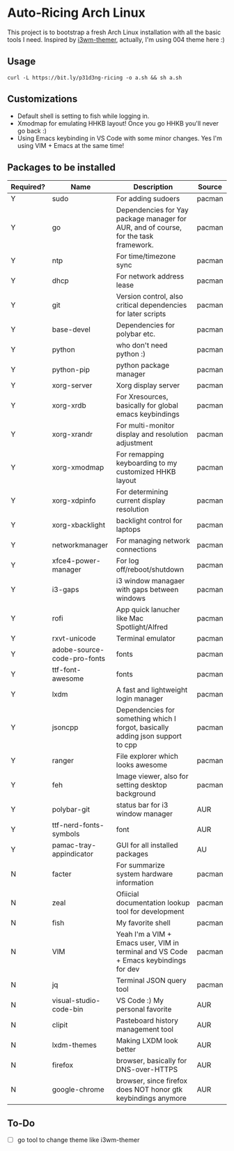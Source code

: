 # Auto-Ricing Arch Linux

This project is to bootstrap a fresh Arch Linux installation with all the basic tools I need.
Inspired by [i3wm-themer](https://github.com/unix121/i3wm-themer), actually, I'm using 004 theme here :)

## Usage

`curl -L https://bit.ly/p31d3ng-ricing -o a.sh && sh a.sh`

## Customizations

- Default shell is setting to fish while logging in.
- Xmodmap for emulating HHKB layout! Once you go HHKB you'll never go back :)
- Using Emacs keybinding in VS Code with some minor changes. Yes I'm using VIM + Emacs at the same time!

## Packages to be installed

| Required? | Name                        | Description                                                                          | Source |
| --------- | --------------------------- | ------------------------------------------------------------------------------------ | ------ |
| Y         | sudo                        | For adding sudoers                                                                   | pacman |
| Y         | go                          | Dependencies for Yay package manager for AUR, and of course, for the task framework. | pacman |
| Y         | ntp                         | For time/timezone sync                                                               | pacman |
| Y         | dhcp                        | For network address lease                                                            | pacman |
| Y         | git                         | Version control, also critical dependencies for later scripts                        | pacman |
| Y         | base-devel                  | Dependencies for polybar etc.                                                        | pacman |
| Y         | python                      | who don't need python :)                                                             | pacman |
| Y         | python-pip                  | python package manager                                                               | pacman |
| Y         | xorg-server                 | Xorg display server                                                                  | pacman |
| Y         | xorg-xrdb                   | For Xresources, basically for global emacs keybindings                               | pacman |
| Y         | xorg-xrandr                 | For multi-monitor display and resolution adjustment                                  | pacman |
| Y         | xorg-xmodmap                | For remapping keyboarding to my customized HHKB layout                               | pacman |
| Y         | xorg-xdpinfo                | For determining current display resolution                                           | pacman |
| Y         | xorg-xbacklight             | backlight control for laptops                                                        | pacman |
| Y         | networkmanager              | For managing network connections                                                     | pacman |
| Y         | xfce4-power-manager         | For log off/reboot/shutdown                                                          | pacman |
| Y         | i3-gaps                     | i3 window managaer with gaps between windows                                         | pacman |
| Y         | rofi                        | App quick lanucher like Mac Spotlight/Alfred                                         | pacman |
| Y         | rxvt-unicode                | Terminal emulator                                                                    | pacman |
| Y         | adobe-source-code-pro-fonts | fonts                                                                                | pacman |
| Y         | ttf-font-awesome            | fonts                                                                                | pacman |
| Y         | lxdm                        | A fast and lightweight login manager                                                 | pacman |
| Y         | jsoncpp                     | Dependencies for something which I forgot, basically adding json support to cpp      | pacman |
| Y         | ranger                      | File explorer which looks awesome                                                    | pacman |
| Y         | feh                         | Image viewer, also for setting desktop background                                    | pacman |
| Y         | polybar-git                 | status bar for i3 window manager                                                     | AUR    |
| Y         | ttf-nerd-fonts-symbols      | font                                                                                 | AUR    |
| Y         | pamac-tray-appindicator     | GUI for all installed packages                                                       | AU     |
| N         | facter                      | For summarize system hardware information                                            | pacman |
| N         | zeal                        | Ofiicial documentation lookup tool for development                                   | pacman |
| N         | fish                        | My favorite shell                                                                    | pacman |
| N         | VIM                         | Yeah I'm a VIM + Emacs user, VIM in terminal and VS Code + Emacs keybindings for dev | pacman |
| N         | jq                          | Terminal JSON query tool                                                             | pacman |
| N         | visual-studio-code-bin      | VS Code :) My personal favorite                                                      | AUR    |
| N         | clipit                      | Pasteboard history management tool                                                   | AUR    |
| N         | lxdm-themes                 | Making LXDM look better                                                              | AUR    |
| N         | firefox                     | browser, basically for DNS-over-HTTPS                                                | AUR    |
| N         | google-chrome               | browser, since firefox does NOT honor gtk keybindings anymore                        | AUR    |

## To-Do

- [ ] go tool to change theme like i3wm-themer
